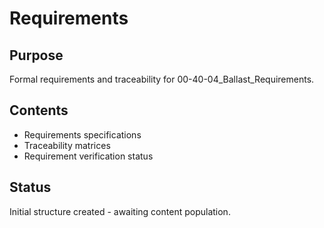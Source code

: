 # Requirements

## Purpose
Formal requirements and traceability for 00-40-04_Ballast_Requirements.

## Contents
- Requirements specifications
- Traceability matrices
- Requirement verification status

## Status
Initial structure created - awaiting content population.
